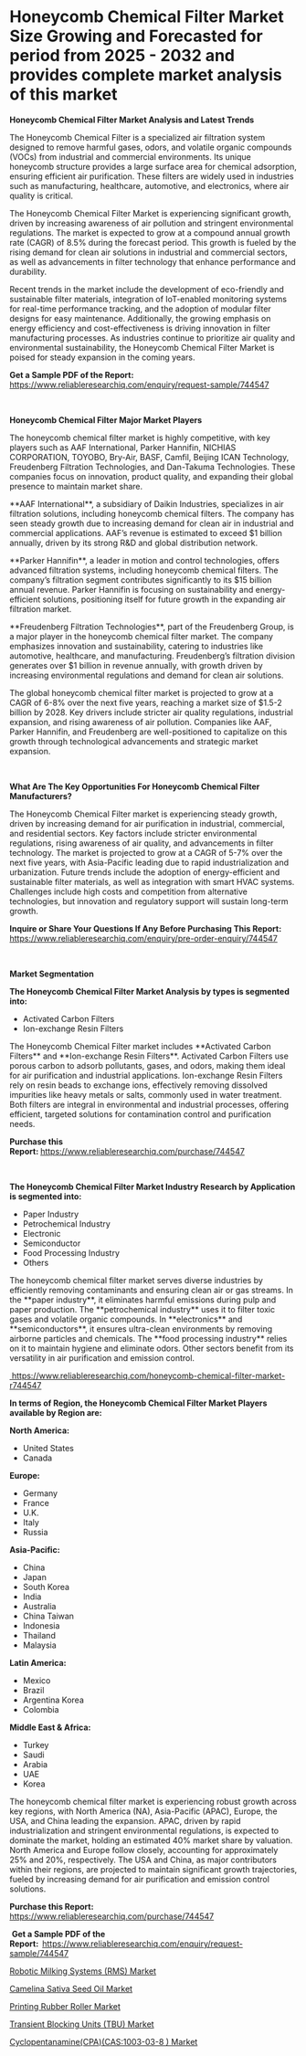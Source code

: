 <p><h1>Honeycomb Chemical Filter Market Size Growing and Forecasted for period from 2025 - 2032 and provides complete market analysis of this market</h1></p><p><strong>Honeycomb Chemical Filter Market Analysis and Latest Trends</strong></p>
<p><p>The Honeycomb Chemical Filter is a specialized air filtration system designed to remove harmful gases, odors, and volatile organic compounds (VOCs) from industrial and commercial environments. Its unique honeycomb structure provides a large surface area for chemical adsorption, ensuring efficient air purification. These filters are widely used in industries such as manufacturing, healthcare, automotive, and electronics, where air quality is critical.</p><p>The Honeycomb Chemical Filter Market is experiencing significant growth, driven by increasing awareness of air pollution and stringent environmental regulations. The market is expected to grow at a compound annual growth rate (CAGR) of 8.5% during the forecast period. This growth is fueled by the rising demand for clean air solutions in industrial and commercial sectors, as well as advancements in filter technology that enhance performance and durability.</p><p>Recent trends in the market include the development of eco-friendly and sustainable filter materials, integration of IoT-enabled monitoring systems for real-time performance tracking, and the adoption of modular filter designs for easy maintenance. Additionally, the growing emphasis on energy efficiency and cost-effectiveness is driving innovation in filter manufacturing processes. As industries continue to prioritize air quality and environmental sustainability, the Honeycomb Chemical Filter Market is poised for steady expansion in the coming years.</p></p>
<p><strong>Get a Sample PDF of the Report:&nbsp;</strong> <a href="https://www.reliableresearchiq.com/enquiry/request-sample/744547?utm_campaign=1876&utm_medium=2&utm_source=Github&utm_content=ia&utm_term=20012025&utm_id=honeycomb-chemical-filter">https://www.reliableresearchiq.com/enquiry/request-sample/744547</a></p>
<p>&nbsp;</p>
<p><strong>Honeycomb Chemical Filter Major Market Players</strong></p>
<p><p>The honeycomb chemical filter market is highly competitive, with key players such as AAF International, Parker Hannifin, NICHIAS CORPORATION, TOYOBO, Bry-Air, BASF, Camfil, Beijing ICAN Technology, Freudenberg Filtration Technologies, and Dan-Takuma Technologies. These companies focus on innovation, product quality, and expanding their global presence to maintain market share.</p><p>**AAF International**, a subsidiary of Daikin Industries, specializes in air filtration solutions, including honeycomb chemical filters. The company has seen steady growth due to increasing demand for clean air in industrial and commercial applications. AAF’s revenue is estimated to exceed $1 billion annually, driven by its strong R&D and global distribution network.</p><p>**Parker Hannifin**, a leader in motion and control technologies, offers advanced filtration systems, including honeycomb chemical filters. The company’s filtration segment contributes significantly to its $15 billion annual revenue. Parker Hannifin is focusing on sustainability and energy-efficient solutions, positioning itself for future growth in the expanding air filtration market.</p><p>**Freudenberg Filtration Technologies**, part of the Freudenberg Group, is a major player in the honeycomb chemical filter market. The company emphasizes innovation and sustainability, catering to industries like automotive, healthcare, and manufacturing. Freudenberg’s filtration division generates over $1 billion in revenue annually, with growth driven by increasing environmental regulations and demand for clean air solutions.</p><p>The global honeycomb chemical filter market is projected to grow at a CAGR of 6-8% over the next five years, reaching a market size of $1.5-2 billion by 2028. Key drivers include stricter air quality regulations, industrial expansion, and rising awareness of air pollution. Companies like AAF, Parker Hannifin, and Freudenberg are well-positioned to capitalize on this growth through technological advancements and strategic market expansion.</p></p>
<p>&nbsp;</p>
<p><strong>What Are The Key Opportunities For Honeycomb Chemical Filter Manufacturers?</strong></p>
<p><p>The Honeycomb Chemical Filter market is experiencing steady growth, driven by increasing demand for air purification in industrial, commercial, and residential sectors. Key factors include stricter environmental regulations, rising awareness of air quality, and advancements in filter technology. The market is projected to grow at a CAGR of 5-7% over the next five years, with Asia-Pacific leading due to rapid industrialization and urbanization. Future trends include the adoption of energy-efficient and sustainable filter materials, as well as integration with smart HVAC systems. Challenges include high costs and competition from alternative technologies, but innovation and regulatory support will sustain long-term growth.</p></p>
<p><strong>Inquire or Share Your Questions If Any Before Purchasing This Report:</strong> <a href="https://www.reliableresearchiq.com/enquiry/pre-order-enquiry/744547?utm_campaign=1876&utm_medium=2&utm_source=Github&utm_content=ia&utm_term=20012025&utm_id=honeycomb-chemical-filter">https://www.reliableresearchiq.com/enquiry/pre-order-enquiry/744547</a></p>
<p>&nbsp;</p>
<p><strong>Market Segmentation</strong></p>
<p><strong>The Honeycomb Chemical Filter Market Analysis by types is segmented into:</strong></p>
<p><ul><li>Activated Carbon Filters</li><li>Ion-exchange Resin Filters</li></ul></p>
<p><p>The Honeycomb Chemical Filter market includes **Activated Carbon Filters** and **Ion-exchange Resin Filters**. Activated Carbon Filters use porous carbon to adsorb pollutants, gases, and odors, making them ideal for air purification and industrial applications. Ion-exchange Resin Filters rely on resin beads to exchange ions, effectively removing dissolved impurities like heavy metals or salts, commonly used in water treatment. Both filters are integral in environmental and industrial processes, offering efficient, targeted solutions for contamination control and purification needs.</p></p>
<p><strong>Purchase this Report:&nbsp;</strong><a href="https://www.reliableresearchiq.com/purchase/744547?utm_campaign=1876&utm_medium=2&utm_source=Github&utm_content=ia&utm_term=20012025&utm_id=honeycomb-chemical-filter">https://www.reliableresearchiq.com/purchase/744547</a></p>
<p>&nbsp;</p>
<p><strong>The Honeycomb Chemical Filter Market Industry Research by Application is segmented into:</strong></p>
<p><ul><li>Paper Industry</li><li>Petrochemical Industry</li><li>Electronic</li><li>Semiconductor</li><li>Food Processing Industry</li><li>Others</li></ul></p>
<p><p>The honeycomb chemical filter market serves diverse industries by efficiently removing contaminants and ensuring clean air or gas streams. In the **paper industry**, it eliminates harmful emissions during pulp and paper production. The **petrochemical industry** uses it to filter toxic gases and volatile organic compounds. In **electronics** and **semiconductors**, it ensures ultra-clean environments by removing airborne particles and chemicals. The **food processing industry** relies on it to maintain hygiene and eliminate odors. Other sectors benefit from its versatility in air purification and emission control.</p></p>
<p><a href="https://www.reliableresearchiq.com/honeycomb-chemical-filter-market-r744547?utm_campaign=1876&utm_medium=2&utm_source=Github&utm_content=ia&utm_term=20012025&utm_id=honeycomb-chemical-filter">&nbsp;https://www.reliableresearchiq.com/honeycomb-chemical-filter-market-r744547</a></p>
<p><strong>In terms of Region, the Honeycomb Chemical Filter Market Players available by Region are:</strong></p>
<p>
    <p> <strong> North America: </strong>
        <ul>
            <li>United States</li>
            <li>Canada</li>
        </ul>
        </p> 
    <p> <strong> Europe: </strong>
        <ul>
            <li>Germany</li>
            <li>France</li>
            <li>U.K.</li>
            <li>Italy</li>
            <li>Russia</li>
        </ul>
        </p> 
    <p> <strong> Asia-Pacific: </strong>
        <ul>
            <li>China</li>
            <li>Japan</li>
            <li>South Korea</li>
            <li>India</li>
            <li>Australia</li>
            <li>China Taiwan</li>
            <li>Indonesia</li>
            <li>Thailand</li>
            <li>Malaysia</li>
        </ul>
        </p> 
    <p> <strong> Latin America: </strong>
        <ul>
            <li>Mexico</li>
            <li>Brazil</li>
            <li>Argentina Korea</li>
            <li>Colombia</li>
        </ul>
        </p> 
    <p> <strong> Middle East & Africa: </strong>
        <ul>
            <li>Turkey</li>
            <li>Saudi</li>
            <li>Arabia</li>
            <li>UAE</li>
            <li>Korea</li>
        </ul>
    </p>
    </p>
<p><p>The honeycomb chemical filter market is experiencing robust growth across key regions, with North America (NA), Asia-Pacific (APAC), Europe, the USA, and China leading the expansion. APAC, driven by rapid industrialization and stringent environmental regulations, is expected to dominate the market, holding an estimated 40% market share by valuation. North America and Europe follow closely, accounting for approximately 25% and 20%, respectively. The USA and China, as major contributors within their regions, are projected to maintain significant growth trajectories, fueled by increasing demand for air purification and emission control solutions.</p></p>
<p><strong>Purchase this Report: </strong><a href="https://www.reliableresearchiq.com/purchase/744547?utm_campaign=1876&utm_medium=2&utm_source=Github&utm_content=ia&utm_term=20012025&utm_id=honeycomb-chemical-filter">https://www.reliableresearchiq.com/purchase/744547</a></p>
<p>&nbsp;<strong>Get a Sample PDF of the Report:&nbsp;&nbsp;</strong><a href="https://www.reliableresearchiq.com/enquiry/request-sample/744547?utm_campaign=1876&utm_medium=2&utm_source=Github&utm_content=ia&utm_term=20012025&utm_id=honeycomb-chemical-filter">https://www.reliableresearchiq.com/enquiry/request-sample/744547</a></p>
<p><strong></strong></p>
<p><p><a href="https://www.linkedin.com/pulse/strategic-analysis-robotic-milking-systems-rms-market-lefyf?utm_campaign=1876&utm_medium=2&utm_source=Github&utm_content=ia&utm_term=20012025&utm_id=honeycomb-chemical-filter">Robotic Milking Systems (RMS) Market</a></p><p><a href="https://www.linkedin.com/pulse/comprehensive-report-camelina-sativa-seed-oil-market-size-from-hkafe?utm_campaign=1876&utm_medium=2&utm_source=Github&utm_content=ia&utm_term=20012025&utm_id=honeycomb-chemical-filter">Camelina Sativa Seed Oil Market</a></p><p><a href="https://www.linkedin.com/pulse/market-demand-revenue-analysis-printing-rubber-roller-projected-dyu7c?utm_campaign=1876&utm_medium=2&utm_source=Github&utm_content=ia&utm_term=20012025&utm_id=honeycomb-chemical-filter">Printing Rubber Roller Market</a></p><p><a href="https://www.linkedin.com/pulse/detailed-transient-blocking-units-tbu-market-report-2025-2032-kk8qe?utm_campaign=1876&utm_medium=2&utm_source=Github&utm_content=ia&utm_term=20012025&utm_id=honeycomb-chemical-filter">Transient Blocking Units (TBU) Market</a></p><p><a href="https://github.com/mezokathleen834/Market-Research-Report-List-1/blob/main/cyclopentanaminecpacas1003-03-8-market.md?utm_campaign=1876&utm_medium=2&utm_source=Github&utm_content=ia&utm_term=20012025&utm_id=honeycomb-chemical-filter">Cyclopentanamine(CPA)(CAS:1003-03-8 ) Market</a></p></p>